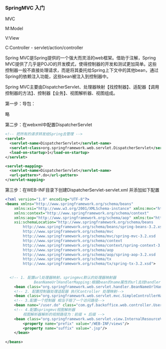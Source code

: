 ### SpringMVC 入门

MVC

M:Model

V:View

C:Controller - servlet/action/controller

 

Spring MVC是Spring提供的一个强大而灵活的web框架。借助于注解，Spring MVC提供了几乎是POJO的开发模式，使得控制器的开发和测试更加简单。这些控制器一般不直接处理请求，而是将其委托给Spring上下文中的其他bean，通过Spring的依赖注入功能，这些bean被注入到控制器中。

 

Spring MVC主要由DispatcherServlet、处理器映射【找控制器】、适配器【调用控制器的方法】、控制器【业务】、视图解析器、视图组成。





第一步：导包：

略


第二步：在webxml中配置DispatcherServlet

```xml
<!-- 把所有的请求转发给Spring去管理 -->
<servlet>
  <servlet-name>DispatcherServlet</servlet-name>
  <servlet-class>org.springframework.web.servlet.DispatcherServlet</servlet-class>
  <load-on-startup>1</load-on-startup>
</servlet>

<servlet-mapping>
  <servlet-name>DispatcherServlet</servlet-name>
  <url-pattern>*.do</url-pattern>
</servlet-mapping>

```

第三步：在WEB-INF目录下创建DispatcherServlet-servlet.xml  并添加如下配置

```xml
<?xml version="1.0" encoding="UTF-8"?>
<beans xmlns="http://www.springframework.org/schema/beans"
	xmlns:xsi="http://www.w3.org/2001/XMLSchema-instance" xmlns:mvc="http://www.springframework.org/schema/mvc"
	xmlns:context="http://www.springframework.org/schema/context"
	xmlns:aop="http://www.springframework.org/schema/aop" xmlns:tx="http://www.springframework.org/schema/tx"
	xsi:schemaLocation="http://www.springframework.org/schema/beans 
		http://www.springframework.org/schema/beans/spring-beans-3.2.xsd 
		http://www.springframework.org/schema/mvc 
		http://www.springframework.org/schema/mvc/spring-mvc-3.2.xsd 
		http://www.springframework.org/schema/context 
		http://www.springframework.org/schema/context/spring-context-3.2.xsd 
		http://www.springframework.org/schema/aop 
		http://www.springframework.org/schema/aop/spring-aop-3.2.xsd 
		http://www.springframework.org/schema/tx 
		http://www.springframework.org/schema/tx/spring-tx-3.2.xsd">
		
  
  <!-- 1. 配置url处理器映射，springmvc默认的处理器映射器
			 BeanNameUrlHandlerMapping:根据bean的name属性的url去找handlerController -->
    <bean class="org.springframework.web.servlet.handler.BeanNameUrlHandlerMapping"/>
    <!-- 2. 配置控制器处理适配器 执行Controller 处理映射-->
    <bean class="org.springframework.web.servlet.mvc.SimpleControllerHandlerAdapter"/>
    <!-- 3.配置一个控制器 相当于赔了一个访问路径-->
    <bean name="/user.do" class="com.gyf.backoffice.web.controller.UserController"/>
    <!-- 4.配置springmvc视图解析器
        视图解析器解析的视频路径为：前缀 + 后缀 -->
    <bean class="org.springframework.web.servlet.view.InternalResourceViewResolver">
        <property name="prefix" value="/WEB-INF/views"/>
        <property name="suffix" value=".jsp"/>
    </bean>
  
</beans>

```

